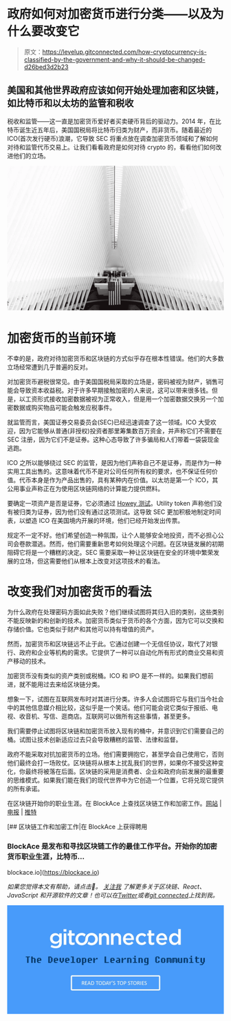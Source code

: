 # 政府如何对加密货币进行分类——以及为什么要改变它

> 原文：<https://levelup.gitconnected.com/how-cryptocurrency-is-classified-by-the-government-and-why-it-should-be-changed-d26bed3d2b23>

## 美国和其他世界政府应该如何开始处理加密和区块链，如比特币和以太坊的监管和税收

税收和监管——这一直是加密货币爱好者买卖硬币背后的驱动力。2014 年，在比特币诞生近五年后，美国国税局将比特币归类为财产，而非货币。随着最近的 ICO(首次发行硬币)浪潮，它导致 SEC 将重点放在调查加密货币领域和了解如何对待和监管代币交易上。让我们看看政府是如何对待 crypto 的，看看他们如何改进他们的立场。

![](img/2cac9032ffc35f7f3c76b0c1adc7e6cf.png)

# 加密货币的当前环境

不幸的是，政府对待加密货币和区块链的方式似乎存在根本性错误。他们的大多数立场经常遭到几乎普遍的反对。

对加密货币避税很常见。由于美国国税局采取的立场是，密码被视为财产，销售可能会导致资本收益税。对于许多早期接触加密的人来说，这可以带来很多钱。但是，以工资形式接收加密数据被视为正常收入，但是用一个加密数据交换另一个加密数据或购买物品可能会触发应税事件。

就监管而言，美国证券交易委员会(SEC)已经迅速调查了这一领域。ICO 大受欢迎，因为它能够从普通(非授权)投资者那里筹集数百万资金，并声称它们不需要在 SEC 注册，因为它们不是证券。这种心态导致了许多骗局和人们带着一袋袋现金逃跑。

ICO 之所以能够绕过 SEC 的监管，是因为他们声称自己不是证券，而是作为一种实用工具出售的。这意味着代币不是对公司任何所有权的要求，也不保证任何价值。代币本身是作为产品出售的，具有某种内在价值。以太坊是第一个 ICO，其公用事业声称正在为使用区块链网络的计算能力提供燃料。

要确定一项资产是否是证券，它必须通过 [Howey 测试](https://www.investopedia.com/terms/h/howey-test.asp)。Utility token 声称他们没有被归类为证券，因为他们没有通过这项测试。这导致 SEC 更加积极地制定时间表，以塑造 ICO 在美国境内开展的环境，他们已经开始发出传票。

规定不一定不好。他们希望创造一种氛围，让个人能够安全地投资，而不必担心公司会卷款潜逃。然而，他们需要重新思考如何处理这个问题。在区块链发展的初期阻碍它将是一个糟糕的决定。SEC 需要采取一种让区块链在安全的环境中繁荣发展的立场，但这需要他们从根本上改变对这项技术的看法。

# 改变我们对加密货币的看法

为什么政府在处理密码方面如此失败？他们继续试图将其归入旧的类别，这些类别不能反映新的和创新的技术。加密货币类似于货币的各个方面，因为它可以交换和存储价值。它也类似于财产和其他可以持有增值的资产。

然而，加密货币和区块链远不止于此。它通过创建一个无信任协议，取代了对银行、政府和企业等机构的需求。它提供了一种可以自动化所有形式的商业交易和资产移动的技术。

加密货币没有类似的资产类别或税桶。ICO 和 IPO 是不一样的。如果我们想前进，就不能用过去来给区块链分类。

想象一下，试图在互联网发布时对其进行分类。许多人会试图将它与我们当今社会中的其他信息媒介相比较，这似乎是一个笑话。他们可能会说它类似于报纸、电视、收音机、写信、逛商店。互联网可以做所有这些事情，甚至更多。

我们需要停止试图将区块链和加密货币放入现有的桶中，并意识到它们需要自己的桶。试图让技术创新适应过去只会导致糟糕的监管、法律和监督。

政府不能采取对抗加密货币的立场。他们需要拥抱它，甚至学会自己使用它，否则他们最终会打一场败仗。区块链将从根本上扰乱我们的世界，如果你不接受这种变化，你最终将被落在后面。区块链的采用是消费者、企业和政府向前发展的最重要的思维模式。如果我们能在我们的现代世界中为它创造一个位置，它将兑现它提供的所有承诺。

在区块链开始你的职业生涯。在 BlockAce 上查找区块链工作和加密工作。[网站](https://blockace.io) | [电报](https://t.me/blockace) | [推特](https://twitter.com/blockacejobs)

[](https://blockace.io) [## 区块链工作和加密工作|在 BlockAce 上获得聘用

### BlockAce 是发布和寻找区块链工作的最佳工作平台。开始你的加密货币职业生涯，比特币…

blockace.io](https://blockace.io) 

*如果您觉得本文有帮助，请点击👏。* [*关注我*](https://medium.com/@treyhuffine) *了解更多关于区块链、React、JavaScript 和开源软件的文章！也可以在*[*Twitter*](https://twitter.com/treyhuffine)*或者*[*git connected*](https://gitconnected.com/treyhuffine)*上找到我。*

[![](img/439094b9a664ef0239afbc4565c6ca49.png)](https://levelup.gitconnected.com/)
